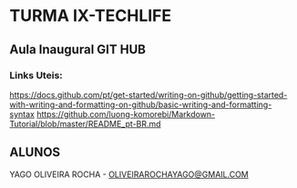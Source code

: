 # TURMA IX-TECHLIFE

## Aula Inaugural GIT HUB

### Links Uteis:

https://docs.github.com/pt/get-started/writing-on-github/getting-started-with-writing-and-formatting-on-github/basic-writing-and-formatting-syntax
https://github.com/luong-komorebi/Markdown-Tutorial/blob/master/README_pt-BR.md

## ALUNOS
YAGO OLIVEIRA ROCHA - OLIVEIRAROCHAYAGO@GMAIL.COM